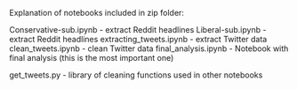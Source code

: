 Explanation of notebooks included in zip folder:

Conservative-sub.ipynb - extract Reddit headlines
Liberal-sub.ipynb - extract Reddit headlines
extracting_tweets.ipynb - extract Twitter data
clean_tweets.ipynb - clean Twitter data
final_analysis.ipynb - Notebook with final analysis (this is the most important one)

get_tweets.py - library of cleaning functions used in other notebooks

